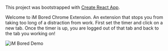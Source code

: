This project was bootstrapped with [Create React App](https://github.com/facebook/create-react-app).

Welcome to iM Bored Chrome Extension. An extension that stops you from taking too long of a distraction from work. 
 First set the timer and click on a new tab. Once the timer is up, you are logged out of that tab and back to the tab you working on! 
 
 ![iM Bored Demo](gifextension.gif)
